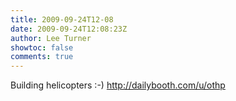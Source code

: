 ```yaml
---
title: 2009-09-24T12-08
date: 2009-09-24T12:08:23Z
author: Lee Turner
showtoc: false
comments: true
---
```


Building helicopters :-) http://dailybooth.com/u/othp

